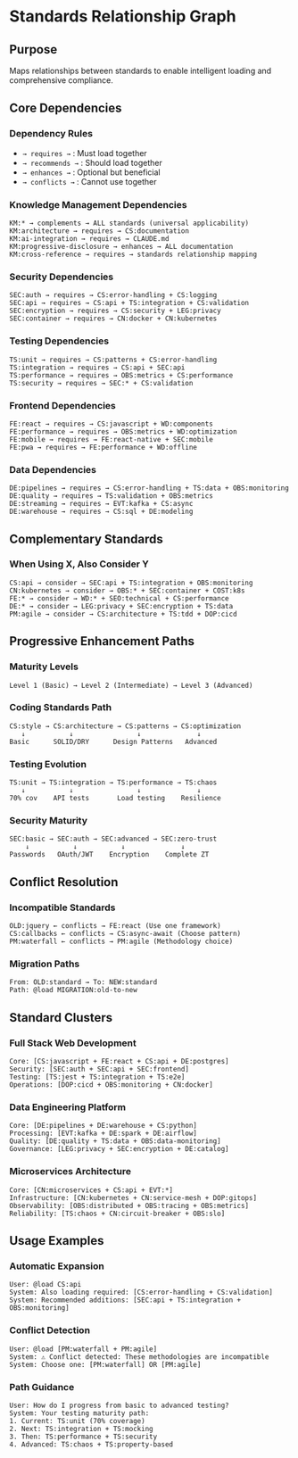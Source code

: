 # Standards Relationship Graph

## Purpose
Maps relationships between standards to enable intelligent loading and comprehensive compliance.

## Core Dependencies

### Dependency Rules
- `→ requires →` : Must load together
- `→ recommends →` : Should load together
- `→ enhances →` : Optional but beneficial
- `→ conflicts →` : Cannot use together

### Knowledge Management Dependencies
```
KM:* → complements → ALL standards (universal applicability)
KM:architecture → requires → CS:documentation
KM:ai-integration → requires → CLAUDE.md
KM:progressive-disclosure → enhances → ALL documentation
KM:cross-reference → requires → standards relationship mapping
```

### Security Dependencies
```
SEC:auth → requires → CS:error-handling + CS:logging
SEC:api → requires → CS:api + TS:integration + CS:validation
SEC:encryption → requires → CS:security + LEG:privacy
SEC:container → requires → CN:docker + CN:kubernetes
```

### Testing Dependencies
```
TS:unit → requires → CS:patterns + CS:error-handling
TS:integration → requires → CS:api + SEC:api
TS:performance → requires → OBS:metrics + CS:performance
TS:security → requires → SEC:* + CS:validation
```

### Frontend Dependencies
```
FE:react → requires → CS:javascript + WD:components
FE:performance → requires → OBS:metrics + WD:optimization
FE:mobile → requires → FE:react-native + SEC:mobile
FE:pwa → requires → FE:performance + WD:offline
```

### Data Dependencies
```
DE:pipelines → requires → CS:error-handling + TS:data + OBS:monitoring
DE:quality → requires → TS:validation + OBS:metrics
DE:streaming → requires → EVT:kafka + CS:async
DE:warehouse → requires → CS:sql + DE:modeling
```

## Complementary Standards

### When Using X, Also Consider Y
```
CS:api → consider → SEC:api + TS:integration + OBS:monitoring
CN:kubernetes → consider → OBS:* + SEC:container + COST:k8s
FE:* → consider → WD:* + SEO:technical + CS:performance
DE:* → consider → LEG:privacy + SEC:encryption + TS:data
PM:agile → consider → CS:architecture + TS:tdd + DOP:cicd
```

## Progressive Enhancement Paths

### Maturity Levels
```
Level 1 (Basic) → Level 2 (Intermediate) → Level 3 (Advanced)
```

### Coding Standards Path
```
CS:style → CS:architecture → CS:patterns → CS:optimization
   ↓           ↓                ↓              ↓
Basic      SOLID/DRY      Design Patterns   Advanced
```

### Testing Evolution
```
TS:unit → TS:integration → TS:performance → TS:chaos
   ↓           ↓                ↓              ↓
70% cov    API tests       Load testing    Resilience
```

### Security Maturity
```
SEC:basic → SEC:auth → SEC:advanced → SEC:zero-trust
    ↓           ↓           ↓              ↓
Passwords   OAuth/JWT    Encryption    Complete ZT
```

## Conflict Resolution

### Incompatible Standards
```
OLD:jquery ← conflicts → FE:react (Use one framework)
CS:callbacks ← conflicts → CS:async-await (Choose pattern)
PM:waterfall ← conflicts → PM:agile (Methodology choice)
```

### Migration Paths
```
From: OLD:standard → To: NEW:standard
Path: @load MIGRATION:old-to-new
```

## Standard Clusters

### Full Stack Web Development
```cluster
Core: [CS:javascript + FE:react + CS:api + DE:postgres]
Security: [SEC:auth + SEC:api + SEC:frontend]
Testing: [TS:jest + TS:integration + TS:e2e]
Operations: [DOP:cicd + OBS:monitoring + CN:docker]
```

### Data Engineering Platform
```cluster
Core: [DE:pipelines + DE:warehouse + CS:python]
Processing: [EVT:kafka + DE:spark + DE:airflow]
Quality: [DE:quality + TS:data + OBS:data-monitoring]
Governance: [LEG:privacy + SEC:encryption + DE:catalog]
```

### Microservices Architecture
```cluster
Core: [CN:microservices + CS:api + EVT:*]
Infrastructure: [CN:kubernetes + CN:service-mesh + DOP:gitops]
Observability: [OBS:distributed + OBS:tracing + OBS:metrics]
Reliability: [TS:chaos + CN:circuit-breaker + OBS:slo]
```

## Usage Examples

### Automatic Expansion
```
User: @load CS:api
System: Also loading required: [CS:error-handling + CS:validation]
System: Recommended additions: [SEC:api + TS:integration + OBS:monitoring]
```

### Conflict Detection
```
User: @load [PM:waterfall + PM:agile]
System: ⚠️ Conflict detected: These methodologies are incompatible
System: Choose one: [PM:waterfall] OR [PM:agile]
```

### Path Guidance
```
User: How do I progress from basic to advanced testing?
System: Your testing maturity path:
1. Current: TS:unit (70% coverage)
2. Next: TS:integration + TS:mocking
3. Then: TS:performance + TS:security
4. Advanced: TS:chaos + TS:property-based
```